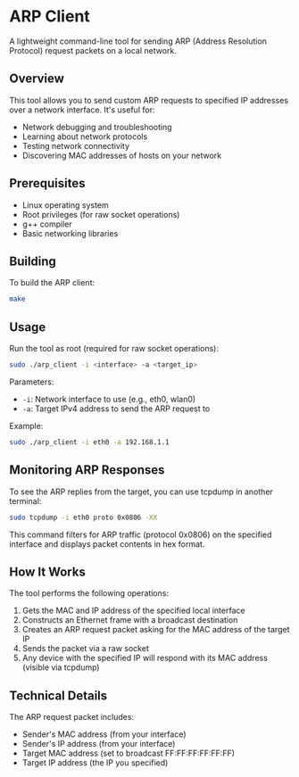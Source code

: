 # ARP Client

A lightweight command-line tool for sending ARP (Address Resolution Protocol) request packets on a local network.

## Overview

This tool allows you to send custom ARP requests to specified IP addresses over a network interface. 
It's useful for:
- Network debugging and troubleshooting
- Learning about network protocols
- Testing network connectivity
- Discovering MAC addresses of hosts on your network

## Prerequisites

- Linux operating system
- Root privileges (for raw socket operations)
- g++ compiler
- Basic networking libraries

## Building

To build the ARP client:

```bash
make
```

## Usage

Run the tool as root (required for raw socket operations):

```bash
sudo ./arp_client -i <interface> -a <target_ip>
```

Parameters:
- `-i`: Network interface to use (e.g., eth0, wlan0)
- `-a`: Target IPv4 address to send the ARP request to

Example:
```bash
sudo ./arp_client -i eth0 -a 192.168.1.1
```

## Monitoring ARP Responses

To see the ARP replies from the target, you can use tcpdump in another terminal:

```bash
sudo tcpdump -i eth0 proto 0x0806 -XX
```

This command filters for ARP traffic (protocol 0x0806) on the specified interface and displays packet contents in hex format.

## How It Works

The tool performs the following operations:
1. Gets the MAC and IP address of the specified local interface
2. Constructs an Ethernet frame with a broadcast destination 
3. Creates an ARP request packet asking for the MAC address of the target IP
4. Sends the packet via a raw socket
5. Any device with the specified IP will respond with its MAC address (visible via tcpdump)

## Technical Details

The ARP request packet includes:
- Sender's MAC address (from your interface)
- Sender's IP address (from your interface)
- Target MAC address (set to broadcast FF:FF:FF:FF:FF:FF)
- Target IP address (the IP you specified)